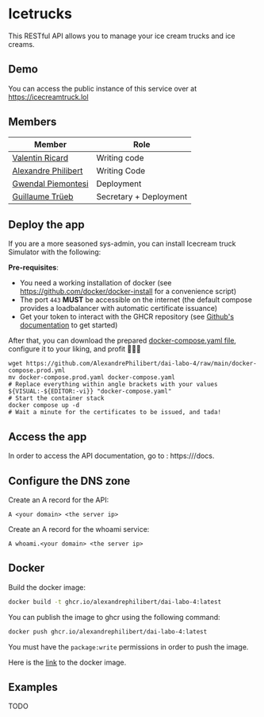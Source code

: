 # Icetrucks

This RESTful API allows you to manage your ice cream trucks and ice creams.

## Demo

You can access the public instance of this service over at https://icecreamtruck.lol

## Members

| Member | Role |
|--------------------------------------------------------------|------------------------|
| [Valentin Ricard](https://github.com/valentin-ricard)        | Writing code           |
| [Alexandre Philibert](https://github.com/AlexandrePhilibert) | Writing Code           |
| [Gwendal Piemontesi](https://github.com/gwendalpiemonte/)    | Deployment             |
| [Guillaume Trüeb](https://github.com/truebguillaume/)        | Secretary + Deployment |

## Deploy the app

If you are a more seasoned sys-admin, you can install Icecream truck Simulator with the following:

**Pre-requisites**:
- You need a working installation of docker (see https://github.com/docker/docker-install for a convenience script)
- The port `443` **MUST** be accessible on the internet
  (the default compose provides a loadbalancer with automatic certificate issuance)
- Get your token to interact with the GHCR repository
  (see [Github's documentation](https://docs.github.com/en/packages/working-with-a-github-packages-registry/working-with-the-container-registry#authenticating-to-the-container-registry)
  to get started)

After that, you can download the prepared [docker-compose.yaml file](./docker-compose.yml),
configure it to your liking, and profit 💸💸💸
```shell
wget https://github.com/AlexandrePhilibert/dai-labo-4/raw/main/docker-compose.prod.yml
mv docker-compose.prod.yaml docker-compose.yaml
# Replace everything within angle brackets with your values
${VISUAL:-${EDITOR:-vi}} "docker-compose.yaml"
# Start the container stack
docker compose up -d
# Wait a minute for the certificates to be issued, and tada!
```

## Access the app

In order to access the API documentation, go to : https://<your domain>/docs.

## Configure the DNS zone

Create an A record for the API:

```
A <your domain> <the server ip>
```

Create an A record for the whoami service:

```
A whoami.<your domain> <the server ip>
```

## Docker

Build the docker image:

```sh
docker build -t ghcr.io/alexandrephilibert/dai-labo-4:latest
``` 

You can publish the image to ghcr using the following command:

```sh
docker push ghcr.io/alexandrephilibert/dai-labo-4:latest
```

You must have the `package:write` permissions in order to push the image.

Here is the [link](https://github.com/AlexandrePhilibert/dai-labo-4/pkgs/container/dai-labo-4) to the docker image.

## Examples

TODO